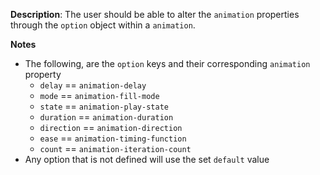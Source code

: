 __Description__: The user should be able to alter the `animation` properties through the `option` object within a `animation`.

__Notes__

+ The following, are the `option` keys and their corresponding `animation` property
    + `delay` == `animation-delay`
    + `mode` == `animation-fill-mode`
    + `state` == `animation-play-state`
    + `duration` == `animation-duration`
    + `direction` == `animation-direction`
    + `ease` == `animation-timing-function`
    + `count` == `animation-iteration-count`
+ Any option that is not defined will use the set `default` value